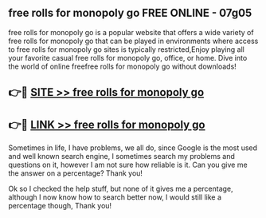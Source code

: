 ## free rolls for monopoly go FREE ONLINE - 07g05

free rolls for monopoly go is a popular website that offers a wide variety of free rolls for monopoly go that can be played in environments where access to free rolls for monopoly go sites is typically restricted,Enjoy playing all your favorite casual free rolls for monopoly go, office, or home. Dive into the world of online freefree rolls for monopoly go without downloads!

## 👉🔴 [SITE >> free rolls for monopoly go](http://news.freeplayer.one?title=free_rolls_for_monopoly_go&ref=FRRE)

## 👉🔴 [LINK >> free rolls for monopoly go](http://news.freeplayer.one?title=free_rolls_for_monopoly_go&ref=FREE)

Sometimes in life, I have problems, we all do, since Google is the most used and well known search engine, I sometimes search my problems and questions on it, however I am not sure how reliable is it. Can you give me the answer on a percentage? Thank you!

Ok so I checked the help stuff, but none of it gives me a percentage, although I now know how to search better now, I would still like a percentage though, Thank you!